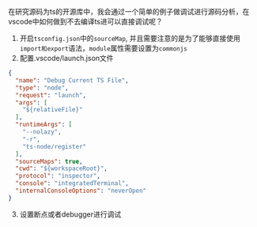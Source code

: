 在研究源码为ts的开源库中，我会通过一个简单的例子做调试进行源码分析，在vscode中如何做到不去编译ts进可以直接调试呢？

1. 开启`tsconfig.json`中的`sourceMap`, 并且需要注意的是为了能够直接使用`import和export`语法，`module`属性需要设置为`commonjs`
2. 配置.vscode/launch.json文件
```json
{
  "name": "Debug Current TS File",
  "type": "node",
  "request": "launch",
  "args": [
    "${relativeFile}"
  ],
  "runtimeArgs": [
    "--nolazy",
    "-r",
    "ts-node/register"
  ],
  "sourceMaps": true,
  "cwd": "${workspaceRoot}",
  "protocol": "inspector",
  "console": "integratedTerminal",
  "internalConsoleOptions": "neverOpen"
}
```
3. 设置断点或者debugger进行调试